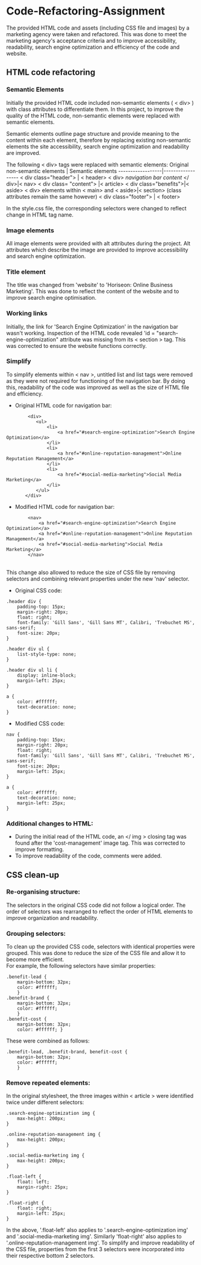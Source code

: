 # Code-Refactoring-Assignment
The provided HTML code and assets (including CSS file and images) by a marketing agency were taken and refactored. 
This was done to meet the marketing agency's acceptance criteria and to improve accessibility, readability, search engine optimization and efficiency of the code and website. 
 
## HTML code refactoring
### Semantic Elements
Initially the provided HTML code included non-semantic elements ( < div> ) with class attributes to differentiate them. 
In this project, to improve the quality of the HTML code, non-semantic elements were replaced with semantic elements. 
 
Semantic elements outline page structure and provide meaning to the content within each element, therefore by replacing existing non-semantic elements the site accessibility, search engine optimization and readability are improved.
 
The following < div> tags were replaced with semantic elements: 
Original non-semantic elements | Semantic elements
------------------|------------------
< div class="header"> | < header>
< div> *navigation bar content* </ div>|< nav> 
< div class= "content"> |< article> 
< div class="benefits">|< aside> 
< div> elements within < main> and < aside>|< section> (class attributes remain the same however)
< div class="footer">  |  < footer> 
 
In the style.css file, the corresponding selectors were changed to reflect change in HTML tag name.
 
 
### Image elements
All image elements were provided with alt attributes during the project. Alt attributes which describe the image are provided to improve accessibility and search engine optimization.

### Title element
The title was changed from 'website' to 'Horiseon: Online Business Marketing'. This was done to reflect the content of the website and to improve search engine optimisation. 
 
 
### Working links
Initially, the link for 'Search Engine Optimization' in the navigation bar wasn't working. Inspection of the HTML code revealed 'id = "search-engine-optimization" attribute was missing from its < section > tag. This was corrected to ensure the website functions correctly. 
 
### Simplify 
To simplify elements within < nav >, untitled list and list tags were removed as they were not required for functioning of the navigation bar. By doing this, readability of the code was improved as well as the size of HTML file and efficiency. 
 * Original HTML code for navigation bar: 
 ```
         <div>
            <ul>
                <li>
                    <a href="#search-engine-optimization">Search Engine Optimization</a>
                </li>
                <li>
                    <a href="#online-reputation-management">Online Reputation Management</a>
                </li>
                <li>
                    <a href="#social-media-marketing">Social Media Marketing</a>
                </li>
            </ul>
        </div>
```
* Modified HTML code for navigation bar: 
```
        <nav> 
            <a href="#search-engine-optimization">Search Engine Optimization</a>
            <a href="#online-reputation-management">Online Reputation Management</a>
            <a href="#social-media-marketing">Social Media Marketing</a>
        </nav>
```
<br>This change also allowed to reduce the size of CSS file by removing selectors and combining relevant properties under the new 'nav' selector.
* Original CSS code: 
```
.header div {
    padding-top: 15px;
    margin-right: 20px;
    float: right;
    font-family: 'Gill Sans', 'Gill Sans MT', Calibri, 'Trebuchet MS', sans-serif;
    font-size: 20px;
}

.header div ul {
    list-style-type: none;
}

.header div ul li {
    display: inline-block;
    margin-left: 25px;
}

a {
    color: #ffffff;
    text-decoration: none;
}

```
* Modified CSS code: 
```
nav {
    padding-top: 15px;
    margin-right: 20px;
    float: right;
    font-family: 'Gill Sans', 'Gill Sans MT', Calibri, 'Trebuchet MS', sans-serif;
    font-size: 20px;
    margin-left: 25px;
}

a {
    color: #ffffff;
    text-decoration: none;
    margin-left: 25px;
}
```
 
 
 
### Additional changes to HTML:
* During the initial read of the HTML code, an </ img > closing tag was found after the 'cost-management' image tag. This was corrected to improve formatting. 
* To improve readability of the code, comments were added.
 
## CSS clean-up
### Re-organising structure:
The selectors in the original CSS code did not follow a logical order. The order of selectors was rearranged to reflect the order of HTML elements to improve organization and readability.
 
 
### Grouping selectors: 
To clean up the provided CSS code, selectors with identical properties were grouped. This was done to reduce the size of the CSS file and allow it to become more efficient. 
<br>For example, the following selectors have similar properties: 
```
.benefit-lead { 
    margin-bottom: 32px; 
    color: #ffffff;
    }
.benefit-brand { 
    margin-bottom: 32px; 
    color: #ffffff;
    } 
.benefit-cost { 
    margin-bottom: 32px; 
    color: #ffffff; } 
```
 
These were combined as follows:
 
```
.benefit-lead, .benefit-brand, benefit-cost { 
    margin-bottom: 32px; 
    color: #ffffff;  
    }
```
 
### Remove repeated elements:  
In the original stylesheet, the three images within < article >  were identified twice under different selectors: 
```
.search-engine-optimization img { 
    max-height: 200px; 
} 
 
.online-reputation-management img { 
    max-height: 200px; 
} 
 
.social-media-marketing img { 
    max-height: 200px; 
} 
 
.float-left { 
    float: left; 
    margin-right: 25px; 
} 
 
.float-right { 
    float: right; 
    margin-left: 25px; 
} 
```
 
In the above, '.float-left' also applies to '.search-engine-optimization img' and '.social-media-marketing img'. Similarly 'float-right' also applies to '.online-reputation-management img'. 
To simplify and improve readability of the CSS file, properties from the first 3 selectors were incorporated into their respective bottom 2 selectors. 
 
